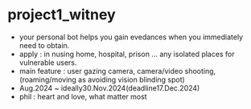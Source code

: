 # project1_witney
 - your personal bot helps you gain evedances when you immediately need to obtain.
 - apply : in nusing home, hospital, prison ... any isolated places for vulnerable users. 
 - main feature : user gazing camera, camera/video shooting, (roaming/moving as avoiding vision blinding spot)
 - Aug.2024 ~ ideally30.Nov.2024(deadline17.Dec.2024)
 - phil : heart and love, what matter most
